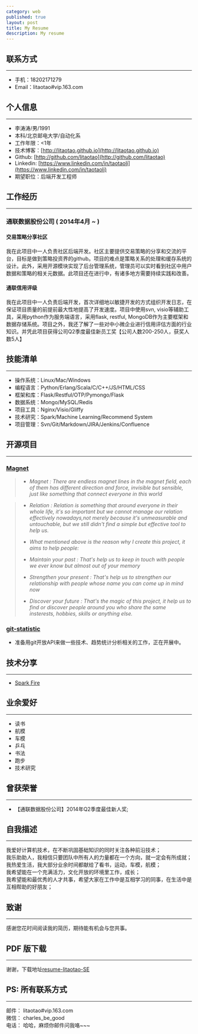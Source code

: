 ```yaml
---
category: web
published: true
layout: post
title: My Resume
description: My resume
---
```



联系方式
---  
---
- 手机：18202171279  
- Email：litaotao#vip.163.com  


个人信息
---  
---
- 李涛涛/男/1991 
- 本科/北京邮电大学/自动化系 
- 工作年限：<1年
- 技术博客：[http://litaotao.github.io](http://litaotao.github.io)
- Github: [http://github.com/litaotao](http://github.com/litaotao)
- Linkedin: [https://www.linkedin.com/in/taotaoli](https://www.linkedin.com/in/taotaoli)
- 期望职位：后端开发工程师

工作经历
---  
---

### 通联数据股份公司 ( 2014年4月 ~  )

#### 交易策略分享社区   
我在此项目中一人负责社区后端开发。社区主要提供交易策略的分享和交流的平台，目标是做到策略投资界的github。项目的难点是策略关系的处理和缓存系统的设计。此外，采用开源模块实现了后台管理系统，管理员可以实时看到社区中用户数据和策略的相关元数据。此项目还在进行中，有诸多地方需要持续实践和改善。


#### 通联信用评级
我在此项目中一人负责后端开发，首次详细地以敏捷开发的方式组织开发日志，在保证项目质量的前提前最大性地提高了开发速度。项目中使用svn, visio等辅助工具，采用python作为服务端语言，采用flask, restful, MongoDB作为主要框架和数据存储系统。项目之外，我还了解了一些对中小微企业进行信用评估方面的行业知识。并凭此项目获得公司Q2季度最佳新员工奖【公司人数200-250人，获奖人数5人】


技能清单
---  
---

- 操作系统：Linux/Mac/Windows
- 编程语言：Python/Erlang/Scala/C/C++/JS/HTML/CSS
- 框架和库：Flask/Restful/OTP/Pymongo/Flask  
- 数据系统：Mongo/MySQL/Redis
- 项目工具：Nginx/Visio/Gliffy
- 技术研究：Spark/Machine Learning/Recommend System 
- 项目管理：Svn/Git/Markdown/JIRA/Jenkins/Confluence


开源项目
---  
---

### [Magnet](http://github.com/litaotao/Magnet)
> * *Magnet : There are endless magnet lines in the magnet field, each of them has different direction and force, invisible but sensible, just like something that connect everyone in this world* 

> * *Relation : Relation is something that around everyone in their whole life, it's so important but we cannot manage our relation effectively nowadays,not merely because it's unmeasurable and untouchable, but we still didn't find a simple but effective tool to help us.*
>
> * *What mentioned above is the reason why I create this project, it aims to help people:*
> * *Maintain your past : That's help us to keep in touch with people we ever know but almost out of your memory*
> * *Strengthen your present : That's help us to strengthen our relationship with people whose name you can come up in mind now*
> * *Discover your future : That's the magic of this project, it help us to find or discover people around you who share the same insterests, hobbies, skills or anything else.*

### [git-statistic](http://github.com/litaotao/git-statistic) 
- 准备用git开放API来做一些技术、趋势统计分析相关的工作，正在开展中。

技术分享  
---  
---
- [Spark Fire](../files/spark-fire.ppt)


业余爱好
---  
---

- 读书
- 航模  
- 车模
- 乒乓
- 书法
- 跑步
- 技术研究 


曾获荣誉
---  
---  
- 【通联数据股份公司】2014年Q2季度最佳新人奖;


自我描述
---
---    
我爱好计算机技术，在不断巩固基础知识的同时关注各种前沿技术；   
我乐助助人，我相信只要团队中所有人的力量都在一个方向，就一定会有所成就；   
我热爱生活，我大部分业余时间都献给了看书，运动，车模，航模；   
我希望能在一个充满活力，文化开放的环境里工作，成长；   
我希望能和最优秀的人才共事，希望大家在工作中是互相学习的同事，在生活中是互相帮助的好朋友；  


致谢
---  
--- 

感谢您花时间阅读我的简历，期待能有机会与您共事。


PDF 版下载
---  
--- 

谢谢，下载地址[resume-litaotao-SE](http://litaotao.github.io/files/resume-litaotao-SE.pdf)


PS: 所有联系方式  
---  
--- 
邮件： litaotao#vip.163.com   
微信： charles_be_good   
电话： 哈哈，麻烦你邮件问我咯~~~  
